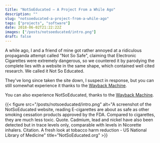 ```yaml
---
title: "NotSoEducated – A Project From a While Ago"
description: ""
slug: "notsoeducated-a-project-from-a-while-ago"
tags: ["projects", "software"]
date: 2018-06-02T21:22:22Z
images: ["/posts/notsoeducated/intro.png"]
draft: false
---
```


A while ago, I and a friend of mine got rather annoyed at a ridiculous propaganda attempt called "Not So Safe", claiming that Electronic Cigarettes were extremely dangerous, so we countered it by parodying the complete lies with a website in the same shape, which contained well cited research. We called it Not So Educated.

They've long since taken the site down, I suspect in response, but you can still somewhat experience it thanks to the [Wayback Machine](http://web.archive.org/web/20150819060251/http://notsosafe.org:80/).

You can also experience NotSoEducated, thanks to the [Wayback Machine](https://web.archive.org/web/20150801222634/http://notsoeducated.org/).

{{< figure src="/posts/notsoeducated/intro.png" alt="A screenshot of the NotSoEducated website, reading E-cigarettes are about as safe as other smoking cessation products approved by the FDA. Compared to cigarettes, they are much less toxic. Quote. Cadmium, lead and nickel have also been detected but in trace levels only, comparable with levels in Nicorette inhalers. Citation. A fresh look at tobacco harm reduction - US National Library of Medicine" title="NotSoEducated.org" >}}
